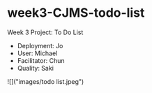 # week3-CJMS-todo-list
Week 3 Project: To Do List

- Deployment: Jo
- User: Michael
- Facilitator: Chun
- Quality: Saki


![]("images/todo list.jpeg")
